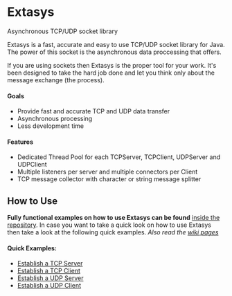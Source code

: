 Extasys
=======


Asynchronous TCP/UDP socket library

Extasys is a fast, accurate and easy to use TCP/UDP socket library for Java. The power of this socket is the asynchronous data proccessing that offers.

If you are using sockets then Extasys is the proper tool for your work. It's been designed to take the hard job done and let you think only about the message exchange (the process).

#### Goals
* Provide fast and accurate TCP and UDP data transfer
* Asynchronous processing
* Less development time

#### Features
* Dedicated Thread Pool for each TCPServer, TCPClient, UDPServer and UDPClient
* Multiple listeners per server and multiple connectors per Client
* TCP message collector with character or string message splitter

## How to Use

**Fully functional examples on how to use Extasys can be found** [inside the repository](https://github.com/nsiatras/extasys/tree/master/Extasys%20for%20Java%20Examples). In case you want to take a quick look on how to use Extasys then take a look at the following quick examples. _Also read  the [wiki pages](https://github.com/nsiatras/extasys/wiki)_


#### Quick Examples:
* [Establish a TCP Server](https://github.com/nsiatras/extasys/wiki/Establish-a-TCP-Server)
* [Establish a TCP Client](https://github.com/nsiatras/extasys/wiki/Establish-a-TCP-Client)
* [Establish a UDP Server](https://github.com/nsiatras/extasys/wiki/Establish-a-UDP-Server)
* [Establish a UDP Client](https://github.com/nsiatras/extasys/wiki/Establish-a-UDP-Client)

